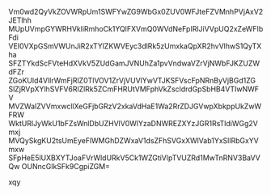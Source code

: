 Vm0wd2QyVkZOVWRpUm1SWFYwZG9WbGx0ZUV0WFJteFZVMnhPVjAxV2JETlhh
MUpUVmpGYWRHVkliRmhoCk1YQlFXVmQ0WVdNeFpIRlJiVVpUQ2xZeWFIbFdi
VEI0VXpGSmVWUnJiR2xTYlZKWVEyc3dlRk5zUmxkaQpXR2hvVlhwS1QyTXha
SFZTYkdScFVteHdXVkV5ZUdGamJVNUhZa1pvVndwaVZrVjNWbFJKZUZWdFZr
ZGoKUld4VllrWmFjRlZ0TlVOV1ZrVjVUVlYwVTJKSFVscFpNRnByVjBGd1ZG
SlZjRVpXYlhSVFV6RlZlRk5ZCmFHRUtVMFphVkZscldrdGpSbHB4VTIwNWFV
MVZWalZVVmxwcllXeGFjbGRzV2xkaVdHaE1Wa2RrZDJGVwpXbkppUkZwWFRW
WktURlJyWkU1bFZsWnlDbUZHVlV0WlYzaDNWREZXYzJGR1RsTldiWGg2Vmxj
MVQySkgKU2tsUmEyeFlWMGhDZWxaV1dsZFhSVGxXWlVab1YxSllRbGxYVmxw
SFpHeE5lUXBXYTJoaFVrWldURkV5Ck1WZGtiVlpTVUZRd1MwTnRNV3BaVVQw
OUNncGlkSFk9CgpiZGM=

xqy